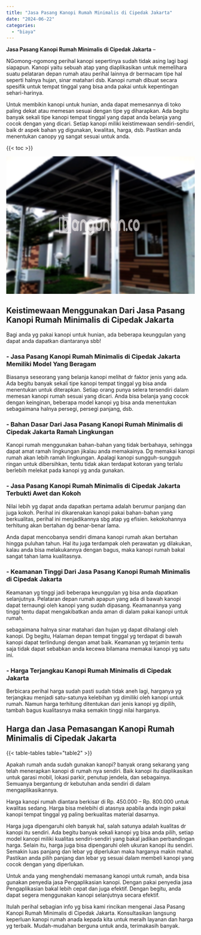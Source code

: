 ```yaml
---
title: "Jasa Pasang Kanopi Rumah Minimalis di Cipedak Jakarta"
date: "2024-06-22"
categories: 
  - "biaya"
---
```


**Jasa Pasang Kanopi Rumah Minimalis di Cipedak Jakarta** –

NGomong-ngomong perihal kanopi sepertinya sudah tidak asing lagi bagi siapapun. Kanopi yaitu sebuah atap yang diaplikasikan untuk memelihara suatu pelataran depan rumah atau perihal lainnya dr bermacam tipe hal seperti halnya hujan, sinar matahari dsb. Kanopi rumah dibuat secara spesifik untuk tempat tinggal yang bisa anda pakai untuk kepentingan sehari-harinya.

Untuk membikin kanopi untuk hunian, anda dapat memesannya di toko paling dekat atau memesan sesuai dengan tipe yg diharapkan. Ada begitu banyak sekali tipe kanopi tempat tinggal yang dapat anda belanja yang cocok dengan yang dicari. Setiap kanopi miliki keistimewaan sendiri-sendiri, baik dr aspek bahan yg digunakan, kwalitas, harga, dsb. Pastikan anda menentukan canopy yg sangat sesuai untuk anda.

{{< toc >}}

![Jasa Pasang Kanopi Rumah Minimalis di Cipedak Jakarta](/images/harga-kanopi-minimalis-16.png)

## Keistimewaan Menggunakan Dari Jasa Pasang Kanopi Rumah Minimalis di Cipedak Jakarta

Bagi anda yg pakai kanopi untuk hunian, ada beberapa keunggulan yang dapat anda dapatkan diantaranya sbb!

### \- Jasa Pasang Kanopi Rumah Minimalis di Cipedak Jakarta Memiliki Model Yang Beragam

Biasanya seseorang yang belanja kanopi melihat dr faktor jenis yang ada. Ada begitu banyak sekali tipe kanopi tempat tinggal yg bisa anda menentukan untuk diterapkan. Setiap orang punya selera tersendiri dalam memesan kanopi rumah sesuai yang dicari. Anda bisa belanja yang cocok dengan keinginan, beberapa model kanopi yg bisa anda menentukan sebagaimana halnya persegi, persegi panjang, dsb.

### \- Bahan Dasar Dari Jasa Pasang Kanopi Rumah Minimalis di Cipedak Jakarta Ramah Lingkungan

Kanopi rumah menggunakan bahan-bahan yang tidak berbahaya, sehingga dapat amat ramah lingkungan jikalau anda memakainya. Dg memakai kanopi rumah akan lebih ramah lingkungan. Apalagi kanopi sungguh-sungguh ringan untuk dibersihkan, tentu tidak akan terdapat kotoran yang terlalu berlebih melekat pada kanopi yg anda gunakan.

### \- Jasa Pasang Kanopi Rumah Minimalis di Cipedak Jakarta Terbukti Awet dan Kokoh

Nilai lebih yg dapat anda dapatkan pertama adalah berumur panjang dan juga kokoh. Perihal ini dikarenakan kanopi pakai bahan-bahan yang berkualitas, perihal ini menjadikannya sbg atap yg efisien. kekokohannya terhitung akan bertahan dg benar-benar lama.

Anda dapat mencobanya sendiri dimana kanopi rumah akan bertahan hingga puluhan tahun. Hal itu juga terdampak oleh perawatan yg dilakukan, kalau anda bisa melakukannya dengan bagus, maka kanopi rumah bakal sangat tahan lama kualitasnya.

### \- Keamanan Tinggi Dari Jasa Pasang Kanopi Rumah Minimalis di Cipedak Jakarta

Keamanan yg tinggi jadi beberapa keunggulan yg bisa anda dapatkan selanjutnya. Pelataran depan rumah apapun yang ada di bawah kanopi dapat ternaungi oleh kanopi yang sudah dipasang. Keamanannya yang tinggi tentu dapat mengakibatkan anda aman di dalam pakai kanopi untuk rumah.

sebagaimana halnya sinar matahari dan hujan yg dapat dihalangi oleh kanopi. Dg begitu, Halaman depan tempat tinggal yg terdapat di bawah kanopi dapat terlindungi dengan amat baik. Keamanan yg terjamin tentu saja tidak dapat sebabkan anda kecewa bilamana memakai kanopi yg satu ini.

### \- Harga Terjangkau Kanopi Rumah Minimalis di Cipedak Jakarta

Berbicara perihal harga sudah pasti sudah tidak aneh lagi, harganya yg terjangkau menjadi satu-satunya kelebihan yg dimiliki oleh kanopi untuk rumah. Namun harga terhitung ditentukan dari jenis kanopi yg dipilih, tambah bagus kualitasnya maka semakin tinggi nilai harganya.

## Harga dan Jasa Pemasangan Kanopi Rumah Minimalis di Cipedak Jakarta

{{< table-tables table="table2" >}}

Apakah rumah anda sudah gunakan kanopi? banyak orang sekarang yang telah menerapkan kanopi di rumah nya sendiri. Baik kanopi itu diaplikasikan untuk garasi mobil, lokasi parkir, penutup jendela, dan sebagainya. Semuanya bergantung dr kebutuhan anda sendiri di dalam mengaplikasikannya.

Harga kanopi rumah diantara berkisar di Rp. 450.000 – Rp. 800.000 untuk kwalitas sedang. Harga bisa melebihi di atasnya apabila anda ingin pakai kanopi tempat tinggal yg paling berkualitas material dasarnya.

Harga juga dipengaruhi oleh banyak hal, salah satunya adalah kualitas dr kanopi itu sendiri. Ada begitu banyak sekali kanopi yg bisa anda pilih, setiap model kanopi miliki kualitas sendiri-sendiri yang bakal jadikan perbandingan harga. Selain itu, harga juga bisa dipengaruhi oleh ukuran kanopi itu sendiri. Semakin luas panjang dan lebar yg diperlukan maka harganya makin mahal. Pastikan anda pilih panjang dan lebar yg sesuai dalam membeli kanopi yang cocok dengan yang diperlukan.

Untuk anda yang menghendaki memasang kanopi untuk rumah, anda bisa gunakan penyedia jasa Pengaplikasian kanopi. Dengan pakai penyedia jasa Pengaplikasian bakal lebih cepat dan juga efektif. Dengan begitu, anda dapat segera menggunakan kanopi selanjutnya secara efektif.

Itulah perihal sebagian info yg bisa kami rincikan mengenai Jasa Pasang Kanopi Rumah Minimalis di Cipedak Jakarta. Konsultasikan langsung keperluan kanopi rumah anada kepada kita untuk meraih layanan dan harga yg terbaik. Mudah-mudahan berguna untuk anda, terimakasih banyak.

